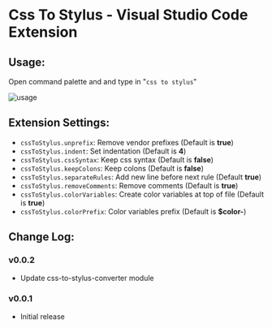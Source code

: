 # Css To Stylus - Visual Studio Code Extension

## Usage:
Open command palette and and type in "`css to stylus`"

![usage](images/usage.gif)

## Extension Settings:
- `cssToStylus.unprefix`: Remove vendor prefixes (Default is **true**)
- `cssToStylus.indent`: Set indentation (Default is **4**)
- `cssToStylus.cssSyntax`: Keep css syntax (Default is **false**)
- `cssToStylus.keepColons`: Keep colons (Default is **false**)
- `cssToStylus.separateRules`: Add new line before next rule (Default **true**)
- `cssToStylus.removeComments`: Remove comments (Default is **true**)
- `cssToStylus.colorVariables`: Create color variables at top of file (Default is **true**)
- `cssToStylus.colorPrefix`: Color variables prefix (Default is **$color-**)

## Change Log:

### v0.0.2
- Update css-to-stylus-converter module
### v0.0.1
- Initial release
